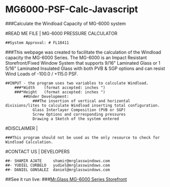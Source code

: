 # MG6000-PSF-Calc-Javascript
###Calculate the Windload Capacity of MG-6000 system

#READ ME FILE  |  MG-6000 PRESSURE CALCULATOR

	##System Approval: # FL18411

###This webpage was created to facilitate the calculation of the Windload capacity the MG-6000 Series. The MG-6000 is an
	Impact Resistant Storefront/Fixed Window System that supports 9/16" Laminated Glass or 1 5/16" Laminated Insulated
	Glass with both PVB & SGP options and can resist Wind Loads of -100.0 / +115.0 PSF.



	##INPUT - the program uses two variables to calculate Windload.
		###*Width    (format accepted: inches ")
		###*Height   (format accepted: inches ")
			##Under Development:
				###The insertion of vertical and horizontal divisions/lites to calculate Windload inserting total configuration.
				Glass Interlayer Composition (PVB or SGP)
				Screw Options and corresponding pressures
				Drawing a Sketch of the system entered

#DISCLAIMER    |

	###This program should not be used as the only resource to check for Windload Calculation.


#CONTACT US    |     DEVELOPERS

	##- SHAMIR AJATE     shamir@mrglasswindows.com
	##- YUDIEL CURBELO   yudiel@mrglasswindows.com
	##- DANIEL GONSALEZ  daniel@mrglasswindows.com
	
##See it run live:
###[Mr.Glass MG-6000 Series Storefront](https://www.shamirajate.com/demo)
